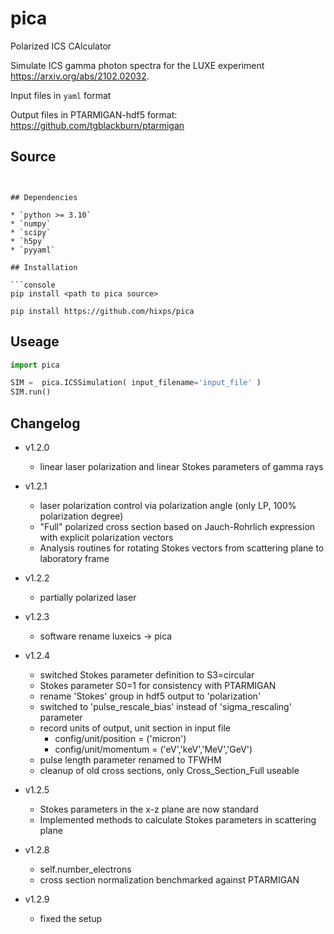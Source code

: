 # pica

Polarized ICS CAlculator


Simulate ICS gamma photon spectra for the LUXE experiment https://arxiv.org/abs/2102.02032.

Input files in ```yaml``` format

Output files in PTARMIGAN-hdf5 format: https://github.com/tgblackburn/ptarmigan

## Source

```https://github.com/hixps/pica'''


## Dependencies

* `python >= 3.10`
* `numpy`
* `scipy`
* `h5py`
* `pyyaml`

## Installation

```console
pip install <path to pica source>
	
pip install https://github.com/hixps/pica
```


## Useage

```python
import pica

SIM =  pica.ICSSimulation( input_filename='input_file' )
SIM.run()
```


## Changelog

* v1.2.0 
	* linear laser polarization and linear Stokes parameters of gamma rays
* v1.2.1
	* laser polarization control via polarization angle (only LP, 100% polarization degree)
	* "Full" polarized cross section based on Jauch-Rohrlich expression with explicit polarization vectors
	* Analysis routines for rotating Stokes vectors from scattering plane to laboratory frame	
* v1.2.2
	* partially polarized laser	
* v1.2.3
	* software rename luxeics -> pica
* v1.2.4
	* switched Stokes parameter definition to S3=circular
	* Stokes parameter S0=1 for consistency with PTARMIGAN
	* rename 'Stokes' group in hdf5 output to 'polarization'
	* switched to 'pulse_rescale_bias' instead of 'sigma_rescaling' parameter
	* record units of output, unit section in input file
		* config/unit/position = ('micron')
		* config/unit/momentum = ('eV','keV','MeV','GeV')
	* pulse length parameter renamed to TFWHM
	* cleanup of old cross sections, only Cross_Section_Full useable
* v1.2.5
	* Stokes parameters in the x-z plane are now standard
	* Implemented methods to calculate Stokes parameters in scattering plane

* v1.2.8
	* self.number_electrons
	* cross section normalization benchmarked against PTARMIGAN
	
* v1.2.9
	* fixed the setup	
	
